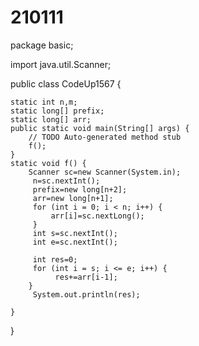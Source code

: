 # 210111
package basic;

import java.util.Scanner;

public class CodeUp1567 {

	static int n,m;
	static long[] prefix;
	static long[] arr;
	public static void main(String[] args) {
		// TODO Auto-generated method stub
		f();
	}
	static void f() {
		Scanner sc=new Scanner(System.in);
		 n=sc.nextInt();
		 prefix=new long[n+2];
		 arr=new long[n+1];
		 for (int i = 0; i < n; i++) {
			 arr[i]=sc.nextLong();
		 }
		 int s=sc.nextInt();
		 int e=sc.nextInt();
		 
		 int res=0;
		 for (int i = s; i <= e; i++) {	
			  res+=arr[i-1];
		}
		 System.out.println(res);
		
	}
}
